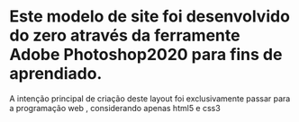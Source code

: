 # Este modelo de site foi desenvolvido do zero através da ferramente Adobe Photoshop2020 para fins de aprendiado.
A intenção principal de criação deste layout foi exclusivamente passar para a programação web , considerando apenas html5 e css3
